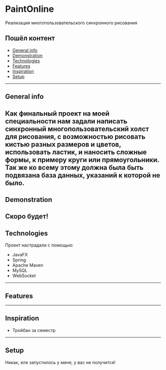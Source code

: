 # PaintOnline
Реализация многопользовательского синхронного рисования 

## Пошёл контент
* [General info](#general-info)
* [Demonstration](#demonstration)
* [Technologies](#technologies)
* [Features](#features)
* [Inspiration](#inspiration)
* [Setup](#setup)
---

## General info
Как финальный проект на моей специальности нам задали написать синхронный многопользовательский холст для рисования, с возможностью рисовать кистью разных размеров и цветов, использовать ластик, и наносить сложные формы, к примеру круги или прямоугольники. Так же ко всему этому должна была быть подвязана база данных, указаний к которой не было.
---
## Demonstration
Скоро будет!
---
## Technologies
Проект настрадали с помощью:
* JavaFX
* Spring
* Apache Maven
* MySQL
* WebSocket
---
## Features
---
## Inspiration
- Тройбан за семестр
---
## Setup
Никак, еле запустилось у меня, у вас не получится!

